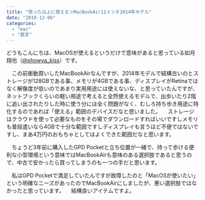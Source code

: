 ```yaml
---
title: "思った以上に使える＞MacBookAir11インチ2014年モデル"
date: "2019-12-06"
categories: 
  - "mac"
  - "戯言"
---
```


どうもこんにちは、MacOSが使えるというだけで意味があると思っている如月翔也（[@showya\_kiss](http://twitter.com/showya_kiss)）です。

　この前衝動買いしたMacBookAirなんですが、2014年モデルで結構古いのとストレージが128GBである事、メモリが4GBである事、ディスプレイがRetinaではなく解像度が低いのであまり実用用途には使えないな、と思っていたんですが、ネットブックくらいの軽い用途で考えると全然使えるモデルで、出歩いたり2階に追い出されたりした時に使う分には全く問題がなく、むしろ持ち歩き用途に特化するのであれば「使える」範囲のデバイスだなと思いました。 　ストレージはクラウドを使って必要なものをその場でダウンロードすればいいですしメモリも普段遣いなら4GBで十分な範囲ですしディスプレイも言うほど不便ではないですし、まあ4万円のおもちゃとしてはよくできた範囲だなと思います。

　ちょうど3年前に購入したGPD Pocketと立ち位置が一緒で、持って歩ける便利な小型環境という意味ではMacBookAirも意味のある選択肢であると思うので、中古で安かったら買ってしまうのも一つの手だと思います。

　私はGPD Pocketで満足していたんですが故障したのと「MacOSが使いたい」という明確なニーズがあったのでMacBookAirにしましたが、悪い選択肢ではなかったと思っています。 　結構良いアイテムですよ。
